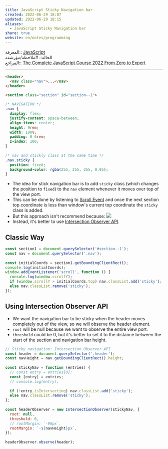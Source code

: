 ```yaml
---  
title: JavaScript Sticky Navigation bar  
created: 2022-06-29 18:07  
updated: 2022-06-29 18:15  
aliases:  
  - JavaScript Sticky Navigation bar  
share: true  
website: en/notes/programming  
---  
```

  
المعرفة:: [JavaScript](JavaScript)  
الحالة:: #ملاحظة/مؤرشفة  
المراجع:: [The Complete JavaScript Course 2022 From Zero to Expert](The%20Complete%20JavaScript%20Course%202022%20From%20Zero%20to%20Expert)  
  
---  
  
```html  
<header>  
  <nav class="nav">...</nav>  
</header>  
  
<section class="section" id="section--1">  
```  
  
```css  
/* NAVIGATION */  
.nav {  
  display: flex;  
  justify-content: space-between;  
  align-items: center;  
  height: 9rem;  
  width: 100%;  
  padding: 0 6rem;  
  z-index: 100;  
}  
  
/* nav and stickly class at the same time */  
.nav.sticky {  
  position: fixed;  
  background-color: rgba(255, 255, 255, 0.95);  
}  
```  
  
- The idea for stick navigation bar is to add `sticky` class (which changes the position to `fixed`) to the `nav` element whenever it moves over top of the view port.  
- This can be done by listening to [Scroll Event](,%20JavaScript%20Events#Scroll%20Event) and once the next section top coordinate is less than window's current top coordinate the `sticky` class is added.  
- But this approach isn't recommend because: ![](,%20JavaScript%20Events#%5EscrollEvent)  
- Instead, it's better to use [Intersection Observer API](JavaScript%20Intersection%20Observer%20API).  
  
## Classic Way  
  
```js  
const section1 = document.querySelector('#section--1');  
const nav = document.querySelector('.nav');  
  
const initialCoords = section1.getBoundingClientRect();  
console.log(initialCoords);  
window.addEventListener('scroll', function () {  
  console.log(window.scrollY);  
  if (window.scrollY > initialCoords.top) nav.classList.add('sticky');  
  else nav.classList.remove('sticky');  
});  
```  
  
## Using Intersection Observer API  
  
- We want the navigation bar to be sticky when the header moves completely out of the view, so we will observe the header element.  
- `root` will be null because we want to observe the entire view port.  
- `threshold` could be 0, but it's better to set it to the distance between the start of the section and navigation bar height.  
  
```js  
// Sticky navigation: Intersection Observer API  
const header = document.querySelector('.header');  
const navHeight = nav.getBoundingClientRect().height;  
  
const stickyNav = function (entries) {  
  // const entry = entries[0];  
  const [entry] = entries;  
  // console.log(entry);  
  
  if (!entry.isIntersecting) nav.classList.add('sticky');  
  else nav.classList.remove('sticky');  
};  
  
const headerObserver = new IntersectionObserver(stickyNav, {  
  root: null,  
  threshold: 0,  
  // rootMargin: `-90px`,  
  rootMargin: `-${navHeight}px`,  
});  
  
headerObserver.observe(header);  
```  

